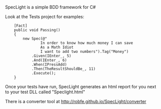 SpecLight is a simple BDD framework for C#

Look at the Tests project for examples:

		[Fact]
		public void Passing()
		{
			new Spec(@"
					In order to know how much money I can save
					As a Math Idiot
					I want to add two numbers").Tag("Money")
				.Given(IEnter_, 5)
				.And(IEnter_, 6)
				.When(IPressAdd)
				.Then(TheResultShouldBe_, 11)
				.Execute();
		}


Once your tests have run, SpecLight generates an html report for you next to your test DLL called "Speclight.html"

There is a converter tool at http://robfe.github.io/SpecLight/converter
